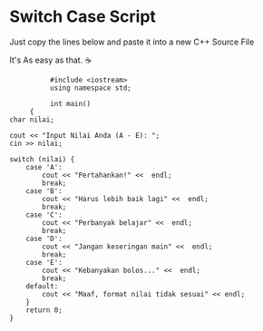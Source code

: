  # Switch Case Script 

Just copy the lines below and paste it into a new C++ Source File

It's As easy as that. :coffee: 




              #include <iostream> 
              using namespace std;

              int main()
         {
	char nilai;
	
	cout << "Input Nilai Anda (A - E): ";
	cin >> nilai;
	
	switch (nilai) {
		case 'A':
			cout << "Pertahankan!" <<  endl;
			break;
		case 'B':
			cout << "Harus lebih baik lagi" <<  endl;
			break;
		case 'C':
			cout << "Perbanyak belajar" <<  endl;
			break;
		case 'D':
			cout << "Jangan keseringan main" <<  endl;
			break;
		case 'E':
			cout << "Kebanyakan bolos..." <<  endl;
			break;
		default:
			cout << "Maaf, format nilai tidak sesuai" << endl;
		}	
		return 0;
	}
 
